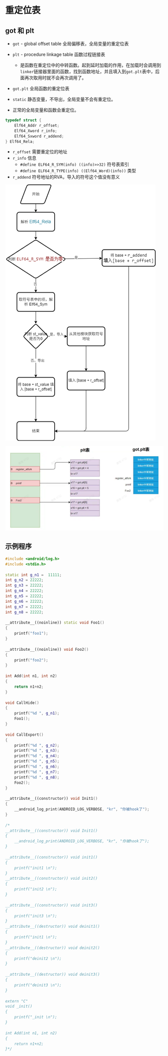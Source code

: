 
# 重定位表

## got 和 plt

* `got` - global offset table 全局偏移表，全局变量的重定位表
* `plt` - procedure linkage table 函数过程链接表
    * 是函数在重定位中的中转函数。起到延时加载的作用，在加载时会调用到`linker`链接器里面的函数，找到函数地址，并且填入到`got.plt`表中，后面再次取用时就不会再次调用了。
* `got.plt` 全局函数的重定位表

* `static` 静态变量，不导出，全局变量不会有重定位。
* 正常的全局变量和函数会重定位。

``` C++
typedef struct {
    Elf64_Addr r_offset;
    Elf64_Xword r_info;
    Elf64_Sxword r_addend;
} Elf64_Rela;
```

* `r_offset` 需要重定位的地址
* `r_info` 信息
    * `#define ELF64_R_SYM(info) ((info)>>32)` 符号表索引
    * `#define ELF64_R_TYPE(info) ((Elf64_Word)(info))` 类型
* `r_addend` 符号地址的RVA，导入的符号这个值没有意义

![重定位流程图](pic/重定位表/重定位流程.png)

![加载函数的重定位表](pic/重定位表/image.png)

## 示例程序

``` C++
#include <android/log.h>
#include <stdio.h>

static int g_n1 =  11111;
int g_n2 = 22222;
int g_n3 = 22222;
int g_n4 = 22222;
int g_n5 = 22222;
int g_n6 = 22222;
int g_n7 = 22222;
int g_n8 = 22222;

__attribute__((noinline)) static void Foo1()
{
    printf("foo1");
}

__attribute__((noinline)) void Foo2()
{
    printf("foo2");
}

int Add(int n1, int n2)
{
    return n1+n2;
}

void CallHide()
{
    printf("%d ", g_n1);
    Foo1();
}

void CallExport()
{
    printf("%d ", g_n2);
    printf("%d ", g_n3);
    printf("%d ", g_n4);
    printf("%d ", g_n5);
    printf("%d ", g_n6);
    printf("%d ", g_n7);
    printf("%d ", g_n8);
    Foo2();
}

__attribute__((constructor)) void Init1()
{
    __android_log_print(ANDROID_LOG_VERBOSE, "kr", "你被hook了");
}

/*
__attribute__((constructor)) void Init1()
{
    __android_log_print(ANDROID_LOG_VERBOSE, "kr", "你被hook了");
}

__attribute__((constructor)) void init1()
{
    printf("init1 \n");
}
__attribute__((constructor)) void init2()
{
    printf("init2 \n");
}

__attribute__((constructor)) void init3()
{
    printf("init3 \n");
}
__attribute__((destructor)) void deinit1()
{
    printf("init1 \n");
}
__attribute__((destructor)) void deinit2()
{
    printf("deinit2 \n");
}

__attribute__((destructor)) void deinit3()
{
    printf("deinit3 \n");
}

extern "C"
void _init()
{
    printf("_init \n");   
}

int Add(int n1, int n2)
{
    return n1+n2;
}*/
```